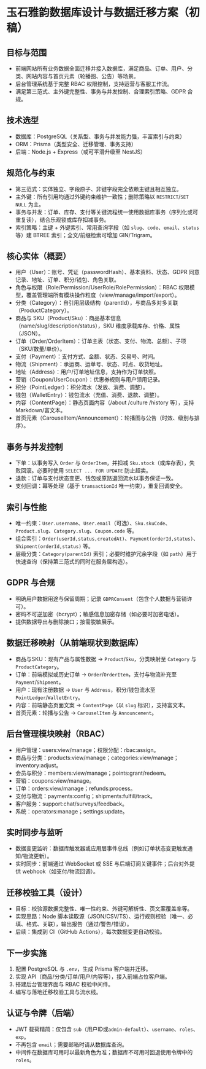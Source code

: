 # 玉石雅韵数据库设计与数据迁移方案（初稿）

## 目标与范围
- 前端网站所有业务数据全面迁移并接入数据库，满足商品、订单、用户、分类、网站内容与首页元素（轮播图、公告）等场景。
- 后台管理系统基于完整 RBAC 权限控制，支持运营与客服工作流。
- 满足第三范式、主外键完整性、事务与并发控制、合理索引策略、GDPR 合规。

## 技术选型
- 数据库：PostgreSQL（关系型、事务与并发能力强，丰富索引与约束）
- ORM：Prisma（类型安全、迁移管理、事务支持）
- 后端：Node.js + Express（或可平滑升级至 NestJS）

## 规范化与约束
- 第三范式：实体独立、字段原子、非键字段完全依赖主键且相互独立。
- 主外键：所有引用均通过外键约束维护一致性；删除策略以 `RESTRICT`/`SET NULL` 为主。
- 事务与并发：订单、库存、支付等关键流程统一使用数据库事务（序列化或可重复读），结合乐观锁或库存扣减事务。
- 索引策略：主键 + 外键索引、常用查询字段（如 `slug`、`code`、`email`、`status` 等）建 BTREE 索引；全文/前缀检索可增加 GIN/Trigram。

## 核心实体（概要）
- 用户（User）：账号、凭证（passwordHash）、基本资料、状态、GDPR 同意记录、地址、订单、积分/钱包、角色关联。
- 角色与权限（Role/Permission/UserRole/RolePermission）：RBAC 权限模型，覆盖管理端所有模块操作粒度（view/manage/import/export）。
- 分类（Category）：自引用层级结构（parentId），与商品多对多关联（ProductCategory）。
- 商品与 SKU（Product/Sku）：商品基本信息（name/slug/description/status），SKU 维度承载库存、价格、属性（JSON）。
- 订单（Order/OrderItem）：订单主表（状态、支付、物流、总额）、子项（SKU/数量/单价）。
- 支付（Payment）：支付方式、金额、状态、交易号、时间。
- 物流（Shipment）：承运商、运单号、状态、时点、收货地址。
- 地址（Address）：用户/订单地址信息，支持作为订单快照。
- 营销（Coupon/UserCoupon）：优惠券规则与用户领用记录。
- 积分（PointLedger）：积分流水（发放、消费、调整）。
- 钱包（WalletEntry）：钱包流水（充值、消费、退款、调整）。
- 内容（ContentPage）：静态页面内容（/about /culture /history 等），支持 Markdown/富文本。
- 首页元素（CarouselItem/Announcement）：轮播图与公告（时效、级别与排序）。

## 事务与并发控制
- 下单：以事务写入 `Order` 与 `OrderItem`，并扣减 `Sku.stock`（或库存表），失败回滚。必要时使用 `SELECT ... FOR UPDATE` 防止超卖。
- 退款：订单与支付状态变更、钱包或原路退回流水以事务保证一致。
- 支付回调：幂等处理（基于 `transactionId` 唯一约束），重复回调安全。

## 索引与性能
- 唯一约束：`User.username`、`User.email`（可选）、`Sku.skuCode`、`Product.slug`、`Category.slug`、`Coupon.code` 等。
- 组合索引：`Order(userId,status,createdAt)`、`Payment(orderId,status)`、`Shipment(orderId,status)` 等。
- 层级分类：`Category(parentId)` 索引；必要时维护冗余字段（如 `path`）用于快速查询（保持第三范式的同时在服务层构造）。

## GDPR 与合规
- 明确用户数据用途与保留周期；记录 `GDPRConsent`（包含个人数据与营销许可）。
- 密码不可逆加密（bcrypt）；敏感信息加密存储（如必要时加密电话）。
- 提供数据导出与删除接口；按需脱敏展示。

## 数据迁移映射（从前端现状到数据库）
- 商品与SKU：现有产品与属性数据 → `Product`/`Sku`，分类映射至 `Category` 与 `ProductCategory`。
- 订单：前端模拟或历史订单 → `Order`/`OrderItem`，支付与物流补充至 `Payment`/`Shipment`。
- 用户：现有注册数据 → `User` 与 `Address`，积分/钱包流水至 `PointLedger`/`WalletEntry`。
- 内容：前端静态页面文案 → `ContentPage`（以 `slug` 标识），支持富文本。
- 首页元素：轮播与公告 → `CarouselItem` 与 `Announcement`。

## 后台管理模块映射（RBAC）
- 用户管理：users:view/manage；权限分配：rbac:assign。
- 商品与分类：products:view/manage；categories:view/manage；inventory:adjust。
- 会员与积分：members:view/manage；points:grant/redeem。
- 营销：coupons:view/manage。
- 订单：orders:view/manage；refunds:process。
- 支付与物流：payments:config；shipments:fulfill/track。
- 客户服务：support:chat/surveys/feedback。
- 系统：operators:manage；settings:update。

## 实时同步与监听
- 数据变更监听：数据库触发器或应用层事件总线（例如订单状态变更触发通知/物流更新）。
- 实时同步：前端通过 WebSocket 或 SSE 与后端订阅关键事件；后台对外提供 webhook（如支付/物流回调）。

## 迁移校验工具（设计）
- 目标：校验源数据完整性、唯一性约束、外键可解析性、页文案覆盖率等。
- 实现思路：Node 脚本读取源（JSON/CSV/TS）、运行规则校验（唯一、必填、格式、关联），输出报告（通过/警告/错误）。
- 后续：集成到 CI（GitHub Actions），每次数据变更自动校验。

## 下一步实施
1) 配置 PostgreSQL 与 `.env`，生成 Prisma 客户端并迁移。
2) 实现 API（商品/分类/订单/用户/内容等），接入前端占位客户端。
3) 搭建后台管理界面与 RBAC 校验中间件。
4) 编写与落地迁移校验工具与流水线。
## 认证与令牌（后端）
- JWT 载荷精简：仅包含 `sub`（用户ID或`admin-default`）、`username`、`roles`、`exp`。
- 不再包含 `email`；需要邮箱时请从数据库查询。
- 中间件在数据库可用时以最新角色为准；数据库不可用时回退使用令牌中的 `roles`。